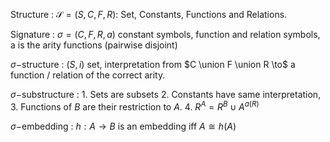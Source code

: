Structure
:   $\mathcal S = (S, C, F, R)$: Set, Constants, Functions and Relations. 

Signature
:   $\sigma = (C, F, R, a)$ constant symbols, function and relation symbols, a is the arity functions
    (pairwise disjoint)

$\sigma-$structure
:   $(S, i)$ set, interpretation from $C \union F \union R \to$ a function / relation
    of the correct arity.


$\sigma-$substructure
:   1.  Sets are subsets
    2.  Constants have same interpretation,
    3.  Functions of $B$ are their restriction to $A$.
    4.  $R^A = R^B \cup A^{a(R)}$

$\sigma-$embedding
:   $h: A \to B$ is an embedding iff $A \cong h(A)$
